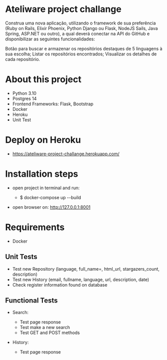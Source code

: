 # Ateliware project challange

Construa uma nova aplicação, utilizando o framework de sua preferência (Ruby on Rails, Elixir Phoenix, Python Django ou Flask, NodeJS Sails, Java Spring, ASP.NET ou outro), a qual deverá conectar na API do GitHub e disponibilizar as seguintes funcionalidades:

Botão para buscar e armazenar os repositórios destaques de 5 linguagens à sua escolha;
Listar os repositórios encontrados;
Visualizar os detalhes de cada repositório.


# About this project

- Python 3.10
- Postgres 14
- Frontend Frameworks: Flask, Bootstrap
- Docker
- Heroku
- Unit Test

# Deploy on Heroku
- https://ateliware-project-challange.herokuapp.com/

# Installation steps
- open project in terminal and run:
    - $ docker-compose up --build
  
- open browser on: http://127.0.0.1:8001

# Requirements
- Docker

## Unit Tests
- Test new Repository (language, full_name=, html_url, stargazers_count, description)
- Test new History (email, fullname, language, url, description, date)
- Check register information found on database

## Functional Tests
- Search:
    - Test page response
    - Test make a new search
    - Test GET and POST methods

- History:
    - Test page response



